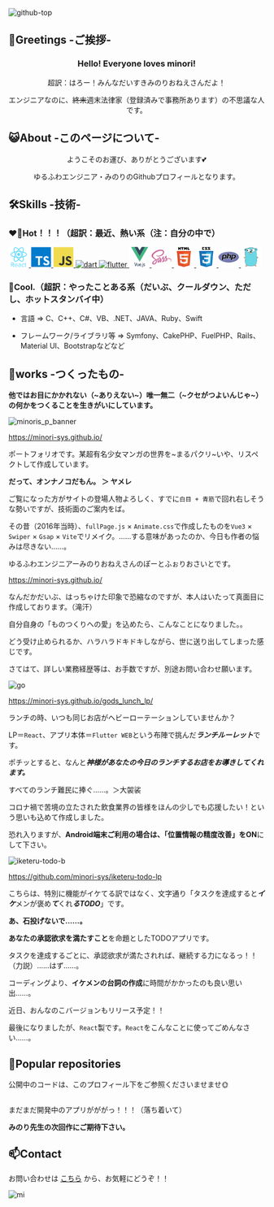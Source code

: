 ![github-top](https://github.com/minori-sys/minori-sys/assets/31578760/dd47d89a-f522-4832-a01e-34795669aeb3)

## 💖Greetings -ご挨拶-

<h3 align="center">Hello! Everyone loves minori!</h3>

 <p align="center">超訳：はろー！みんなだいすきみのりおねえさんだよ！ </p>
 
 <p align="center">エンジニアなのに、<s>終末</s>週末法律家（登録済みで事務所あります）の不思議な人です。</p>
 
## 😺About -このページについて-
<p align="center">ようこそのお運び、ありがとうございます💕</p>

 <p align="center">ゆるふわエンジニア・みのりのGithubプロフィールとなります。</p>

## 🛠Skills -技術-
<h3 align="left">❤️‍🔥Hot！！！（超訳：最近、熱い系（注：自分の中で）</h3>
<p align="left"> <a href="https://reactjs.org/" target="_blank" rel="noreferrer"> <img src="https://raw.githubusercontent.com/devicons/devicon/master/icons/react/react-original-wordmark.svg" alt="react" width="40" height="40"/> </a> <a href="https://www.typescriptlang.org/" target="_blank" rel="noreferrer"> <img src="https://raw.githubusercontent.com/devicons/devicon/master/icons/typescript/typescript-original.svg" alt="typescript" width="40" height="40"/> </a> <a href="https://developer.mozilla.org/en-US/docs/Web/JavaScript" target="_blank" rel="noreferrer"> <img src="https://raw.githubusercontent.com/devicons/devicon/master/icons/javascript/javascript-original.svg" alt="javascript" width="40" height="40"/> </a> <a href="https://dart.dev" target="_blank" rel="noreferrer"> <img src="https://www.vectorlogo.zone/logos/dartlang/dartlang-icon.svg" alt="dart" width="40" height="40"/> </a> <a href="https://flutter.dev" target="_blank" rel="noreferrer"> <img src="https://www.vectorlogo.zone/logos/flutterio/flutterio-icon.svg" alt="flutter" width="40" height="40"/> </a> <a href="https://vuejs.org/" target="_blank" rel="noreferrer"> <img src="https://raw.githubusercontent.com/devicons/devicon/master/icons/vuejs/vuejs-original-wordmark.svg" alt="vuejs" width="40" height="40"/> </a> <a href="https://sass-lang.com" target="_blank" rel="noreferrer"> <img src="https://raw.githubusercontent.com/devicons/devicon/master/icons/sass/sass-original.svg" alt="sass" width="40" height="40"/> </a> <a href="https://www.w3.org/html/" target="_blank" rel="noreferrer"> <img src="https://raw.githubusercontent.com/devicons/devicon/master/icons/html5/html5-original-wordmark.svg" alt="html5" width="40" height="40"/> </a> <a href="https://www.w3schools.com/css/" target="_blank" rel="noreferrer"> <img src="https://raw.githubusercontent.com/devicons/devicon/master/icons/css3/css3-original-wordmark.svg" alt="css3" width="40" height="40"/> </a>  <a href="https://www.php.net" target="_blank" rel="noreferrer"> <img src="https://raw.githubusercontent.com/devicons/devicon/master/icons/php/php-original.svg" alt="php" width="40" height="40"/> </a> <a href="https://golang.org" target="_blank" rel="noreferrer"> <img src="https://raw.githubusercontent.com/devicons/devicon/master/icons/go/go-original.svg" alt="go" width="40" height="40"/> </a>  </p>

<h3 align="left">💙Cool.（超訳：やったことある系（だいぶ、クールダウン、ただし、ホットスタンバイ中）</h3>

- 言語 ⇒ C、C++、C#、VB、.NET、JAVA、Ruby、Swift

- フレームワーク/ライブラリ等 ⇒ Symfony、CakePHP、FuelPHP、Rails、Material UI、Bootstrapなどなど

## 🍣works -つくったもの-

**他ではお目にかかれない（~ありえない~）唯一無二（~クセがつよいんじゃ~）の何かをつくることを生きがいにしています。**

![minoris_p_banner](https://github.com/minori-sys/minori-sys/assets/31578760/c61736fb-3045-4b63-9769-3c5f42bc2b64)

https://minori-sys.github.io/

ポートフォリオです。某超有名少女マンガの世界を~まるパクリ~いや、リスペクトして作成しています。

**だって、オンナノコだもん。 ＞ ヤメレ**

ご覧になった方がサイトの登場人物よろしく、すでに`白目 + 青筋`で回れ右しそうな勢いですが、技術面のご案内をば。

その昔（2016年当時）、`fullPage.js` × `Animate.css`で作成したものを`Vue3` × `Swiper` × `Gsap` × `Vite`でリメイク。……する意味があったのか、今日も作者の悩みは尽きない……。

ゆるふわエンジニアーみのりおねえさんのぽーとふぉりおさいとです。

https://minori-sys.github.io/

なんだかだいぶ、はっちゃけた印象で恐縮なのですが、本人はいたって真面目に作成しております。（滝汗）

自分自身の「ものつくりへの愛」を込めたら、こんなことになりました。。

どう受け止められるか、ハラハラドキドキしながら、世に送り出してしまった感じです。

さてはて、詳しい業務経歴等は、お手数ですが、別途お問い合わせ願います。

<img src="https://github.com/minori-sys/minori-sys/assets/31578760/f537bd13-ca6f-4332-bd35-5f8e881c18c9" alt="go" width="320" height="125"/>

https://minori-sys.github.io/gods_lunch_lp/

ランチの時、いつも同じお店がヘビーローテーションしていませんか？

LP＝`React`、アプリ本体＝`Flutter WEB`という布陣で挑んだ***ランチルーレット***です。

ポチッとすると、なんと***神様があなたの今日のランチするお店をお導きしてくれます。***

すべてのランチ難民に捧ぐ……。＞大袈裟

コロナ禍で苦境の立たされた飲食業界の皆様をほんの少しでも応援したい！という思いも込めて作成しました。

恐れ入りますが、**Android端末ご利用の場合は、「位置情報の精度改善」をON**にして下さい。

![iketeru-todo-b](https://github.com/minori-sys/minori-sys/assets/31578760/6cb288a1-3445-461a-9dc2-beb9c46b79eb)

https://github.com/minori-sys/iketeru-todo-lp

こちらは、特別に機能がイケてる訳ではなく、文字通り「タスクを達成すると***イケ***メンが褒め***て***くれ***るTODO***」です。

**あ、石投げないで……。**

**あなたの承認欲求を満たすこと**を命題としたTODOアプリです。

タスクを達成するごとに、承認欲求が満たされれば、継続する力になるっ！！（力説）……はず……。

コーディングより、**イケメンの台詞の作成**に時間がかかったのも良い思い出……。

近日、おんなのこバージョンもリリース予定！！

最後になりましたが、`React`製です。`React`をこんなことに使ってごめんなさい……。

## 🚀Popular repositories

公開中のコードは、このプロフィール下をご参照くださいませませ🌞

##

まだまだ開発中のアプリがががっ！！！（落ち着いて）

**みのり先生の次回作にご期待下さい。**

 ## 📫Contact

お問い合わせは [こちら](https://tayori.com/form/db29b59d2c422ca6f8896b7e9eac38ab19097df3/) から、お気軽にどうぞ！！

<p align="left"> <img src="https://komarev.com/ghpvc/?username=mi&label=Profile%20views&color=0e75b6&style=flat" alt="mi" /> </p>
